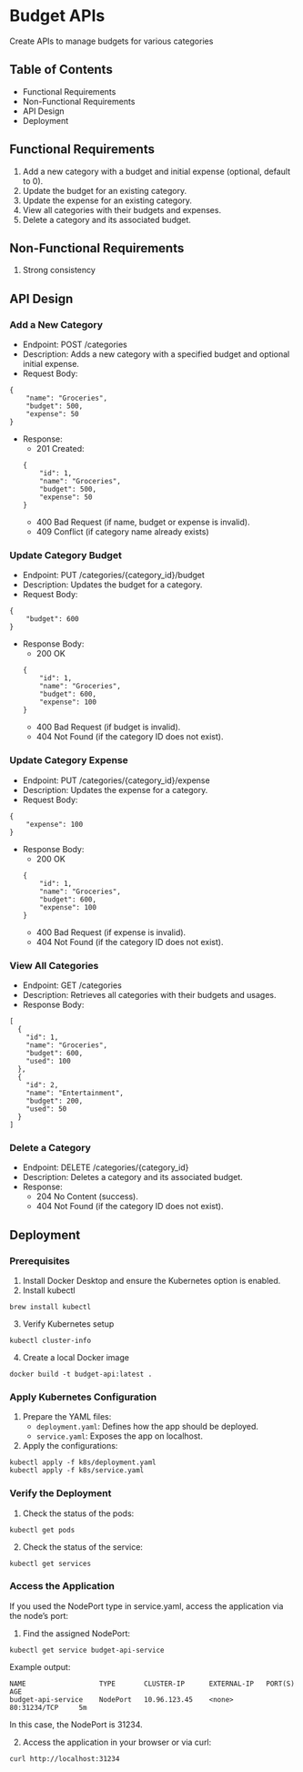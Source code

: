 # Budget APIs
Create APIs to manage budgets for various categories

## Table of Contents
- Functional Requirements
- Non-Functional Requirements
- API Design
- Deployment

## Functional Requirements
1.	Add a new category with a budget and initial expense (optional, default to 0).
2.	Update the budget for an existing category.
3.	Update the expense for an existing category.
4.	View all categories with their budgets and expenses.
5.	Delete a category and its associated budget.


## Non-Functional Requirements
1. Strong consistency


## API Design
### Add a New Category
- Endpoint: POST /categories
- Description: Adds a new category with a specified budget and optional initial expense.
- Request Body:
```
{
    "name": "Groceries",
    "budget": 500,
    "expense": 50
}
```
- Response:
    - 201 Created:
    ```
    {
        "id": 1,
        "name": "Groceries",
        "budget": 500,
        "expense": 50
    }
    ```
    - 400 Bad Request (if name, budget or expense is invalid).
    - 409 Conflict (if category name already exists)

### Update Category Budget
- Endpoint: PUT /categories/{category_id}/budget
- Description: Updates the budget for a category.
- Request Body:
```
{
    "budget": 600
}
```
- Response Body:
    - 200 OK
    ```
    {
        "id": 1,
        "name": "Groceries",
        "budget": 600,
        "expense": 100
    }
    ```
    - 400 Bad Request (if budget is invalid).
    - 404 Not Found (if the category ID does not exist).

### Update Category Expense
- Endpoint: PUT /categories/{category_id}/expense
- Description: Updates the expense for a category.
- Request Body:
```
{
    "expense": 100
}
```
- Response Body:
    - 200 OK
    ```
    {
        "id": 1,
        "name": "Groceries",
        "budget": 600,
        "expense": 100
    }
    ```
    - 400 Bad Request (if expense is invalid).
    - 404 Not Found (if the category ID does not exist).

### View All Categories
- Endpoint: GET /categories
- Description: Retrieves all categories with their budgets and usages.
- Response Body:
```
[
  {
    "id": 1,
    "name": "Groceries",
    "budget": 600,
    "used": 100
  },
  {
    "id": 2,
    "name": "Entertainment",
    "budget": 200,
    "used": 50
  }
]
```

### Delete a Category
- Endpoint: DELETE /categories/{category_id}
- Description: Deletes a category and its associated budget.
- Response:
	- 204 No Content (success).
	- 404 Not Found (if the category ID does not exist).

## Deployment
### Prerequisites
1. Install Docker Desktop and ensure the Kubernetes option is enabled.
2. Install kubectl 
```
brew install kubectl
```
3. Verify Kubernetes setup 
```
kubectl cluster-info
```
4. Create a local Docker image 
```
docker build -t budget-api:latest .
```

### Apply Kubernetes Configuration
1. Prepare the YAML files:
    - `deployment.yaml`: Defines how the app should be deployed.
	- `service.yaml`: Exposes the app on localhost.
2. Apply the configurations:
```
kubectl apply -f k8s/deployment.yaml
kubectl apply -f k8s/service.yaml
```

### Verify the Deployment
1. Check the status of the pods:
```
kubectl get pods
```
2. Check the status of the service:
```
kubectl get services
```

### Access the Application
If you used the NodePort type in service.yaml, access the application via the node’s port:
1. Find the assigned NodePort:
```
kubectl get service budget-api-service
```
Example output:
```
NAME                  TYPE       CLUSTER-IP      EXTERNAL-IP   PORT(S)          AGE
budget-api-service    NodePort   10.96.123.45    <none>        80:31234/TCP     5m
```
In this case, the NodePort is 31234.

2. Access the application in your browser or via curl:
```
curl http://localhost:31234
```
